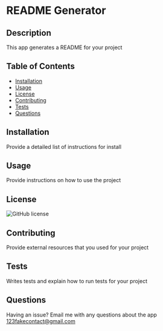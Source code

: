 
# README Generator

## Description
This app generates a README for your project

## Table of Contents
- [Installation](#installation)
- [Usage](#usage)
- [License](#license)
- [Contributing](#contributing)
- [Tests](#tests)
- [Questions](#questions)

## Installation
Provide a detailed list of instructions for install

## Usage
Provide instructions on how to use the project

## License
![GitHub license](https://img.shields.io/badge/license-MIT-blue.svg)

## Contributing
Provide external resources that you used for your project

## Tests
Writes tests and explain how to run tests for your project

## Questions
Having an issue? Email me with any questions about the app 123fakecontact@gmail.com
